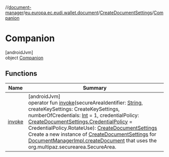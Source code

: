 //[document-manager](../../../../index.md)/[eu.europa.ec.eudi.wallet.document](../../index.md)/[CreateDocumentSettings](../index.md)/[Companion](index.md)

# Companion

[androidJvm]\
object [Companion](index.md)

## Functions

| Name | Summary |
|---|---|
| [invoke](invoke.md) | [androidJvm]<br>operator fun [invoke](invoke.md)(secureAreaIdentifier: [String](https://kotlinlang.org/api/latest/jvm/stdlib/kotlin-stdlib/kotlin/-string/index.html), createKeySettings: CreateKeySettings, numberOfCredentials: [Int](https://kotlinlang.org/api/latest/jvm/stdlib/kotlin-stdlib/kotlin/-int/index.html) = 1, credentialPolicy: [CreateDocumentSettings.CredentialPolicy](../-credential-policy/index.md) = CredentialPolicy.RotateUse): [CreateDocumentSettings](../index.md)<br>Create a new instance of [CreateDocumentSettings](../index.md) for [DocumentManagerImpl.createDocument](../../-document-manager-impl/create-document.md) that uses the org.multipaz.securearea.SecureArea. |
